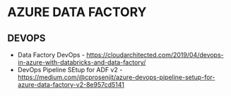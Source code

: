# AZURE DATA FACTORY

## DEVOPS

* Data Factory DevOps - https://cloudarchitected.com/2019/04/devops-in-azure-with-databricks-and-data-factory/
* DevOps Pipeline SEtup for ADF v2 - https://medium.com/@cprosenjit/azure-devops-pipeline-setup-for-azure-data-factory-v2-8e957cd5141
 
